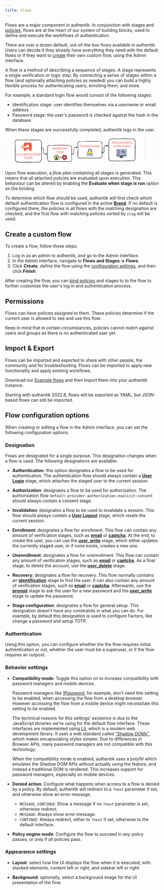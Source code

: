 ```yaml
---
title: Flows
---
```


Flows are a major component in authentik. In conjunction with stages and [policies](../policies/index.md), flows are at the heart of our system of building blocks, used to define and execute the workflows of authentication.

There are over a dozen default, out-of-the box flows available in authentik. Users can decide if they already have everything they need with the default flows or if they want to [create](#create-a-flow) their own custom flow, using the Admin interface.

A flow is a method of describing a sequence of stages. A stage represents a single verification or logic step. By connecting a series of stages within a flow (and optionally attaching policies as needed) you can build a highly flexible process for authenticating users, enrolling them, and more.

For example, a standard login flow would consist of the following stages:

-   Identification stage: user identifies themselves via a username or email address
-   Password stage: the user's password is checked against the hash in the database

When these stages are successfully completed, authentik logs in the user.

![](./simple_stages.png)

Upon flow execution, a _flow plan_ containing all stages is generated. This means that all attached policies are evaluated upon execution. This behaviour can be altered by enabling the **Evaluate when stage is run** option on the binding.

To determine which flow should be used, authentik will first check which default authentication flow is configured in the active [**Brand**](../core/brands.md). If no default is configured there, the policies in all flows with the matching designation are checked, and the first flow with matching policies sorted by `slug` will be used.

## Create a custom flow

To create a flow, follow these steps:

1. Log in as an admin to authentik, and go to the Admin interface.
2. In the Admin interface, navigate to **Flows and Stages -> Flows**.
3. Click **Create**, define the flow using the [configuration settings](#flow-configuration-options), and then click **Finish**.

After creating the flow, you can [bind policies](../policies/working_with_policies/working_with_policies.md) and stages to to the flow to further customize the user's log in and authentication process.

## Permissions

Flows can have policies assigned to them. These policies determine if the current user is allowed to see and use this flow.

Keep in mind that in certain circumstances, policies cannot match against users and groups as there is no authenticated user yet.

## Import & Export

Flows can be imported and exported to share with other people, the community and for troubleshooting. Flows can be imported to apply new functionality and apply existing workflows.

Download our [Example flows](./examples/flows.md) and then import them into your authentik instance.

Starting with authentik 2022.8, flows will be exported as YAML, but JSON-based flows can still be imported.

## Flow configuration options

When creating or editing a flow in the Admin interface, you can set the following configuration options.

### Designation

Flows are designated for a single purpose. This designation changes when a flow is used. The following designations are available:

-   **Authentication**: this option designates a flow to be used for authentication. The authentication flow should always contain a [**User Login**](stages/user_login/index.md) stage, which attaches the staged user to the current session.

-   **Authorization**: designates a flow to be used for authorization. The authorization flow `default-provider-authorization-explicit-consent` should always contain a consent stage.

-   **Invalidation**: designates a flow to be used to invalidate a session. This flow should always contain a [**User Logout**](stages/user_logout.md) stage, which resets the current session.

-   **Enrollment**: designates a flow for enrollment. This flow can contain any amount of verification stages, such as [**email**](stages/email/) or [**captcha**](stages/captcha/). At the end, to create the user, you can use the [**user_write**](stages/user_write.md) stage, which either updates the currently staged user, or if none exists, creates a new one.

-   **Unenrollment**: designates a flow for unenrollment. This flow can contain any amount of verification stages, such as [**email**](stages/email/) or [**captcha**](stages/captcha/). As a final stage, to delete the account, use the [**user_delete**](stages/user_delete.md) stage.

-   **Recovery**: designates a flow for recovery. This flow normally contains an [**identification**](stages/identification/) stage to find the user. It can also contain any amount of verification stages, such as [**email**](stages/email/) or [**captcha**](stages/captcha/). Afterwards, use the [**prompt**](stages/prompt/) stage to ask the user for a new password and the [**user_write**](stages/user_write.md) stage to update the password.

-   **Stage configuration**: designates a flow for general setup. This designation doesn't have any constraints in what you can do. For example, by default this designation is used to configure Factors, like change a password and setup TOTP.

### Authentication

Using this option, you can configure whether the the flow requires initial authentication or not, whether the user must be a superuser, or if the flow requires an outpost.

### Behavior settings

-   **Compatibility mode**: Toggle this option on to increase compatibility with password managers and mobile devices.

    Password managers like [1Password](https://1password.com/), for example, don't need this setting to be enabled, when accessing the flow from a desktop browser. However accessing the flow from a mobile device might necessitate this setting to be enabled.

    The technical reasons for this settings' existence is due to the JavaScript libraries we're using for the default flow interface. These interfaces are implemented using [Lit](https://lit.dev/), which is a modern web development library. It uses a web standard called ["Shadow DOMs"](https://developer.mozilla.org/en-US/docs/Web/API/Web_components/Using_shadow_DOM), which makes encapsulating styles simpler. Due to differences in Browser APIs, many password managers are not compatible with this technology.

    When the compatibility mode is enabled, authentik uses a polyfill which emulates the Shadow DOM APIs without actually using the feature, and instead a traditional DOM is rendered. This increases support for password managers, especially on mobile devices.

-   **Denied action**: Configure what happens when access to a flow is denied by a policy. By default, authentik will redirect to a `?next` parameter if set, and otherwise show an error message.

    -   `MESSAGE_CONTINUE`: Show a message if no `?next` parameter is set, otherwise redirect.
    -   `MESSAGE`: Always show error message.
    -   `CONTINUE`: Always redirect, either to `?next` if set, otherwise to the default interface.

-   **Policy engine mode**: Configure the flow to succeed in _any_ policy passes, or only if _all_ policies pass.

### Appearance settings

-   **Layout**: select how the UI displays the flow when it is executed; with stacked elements, content left or right, and sidebar left or right.

-   **Background**: optionally, select a background image for the UI presentation of the flow.
